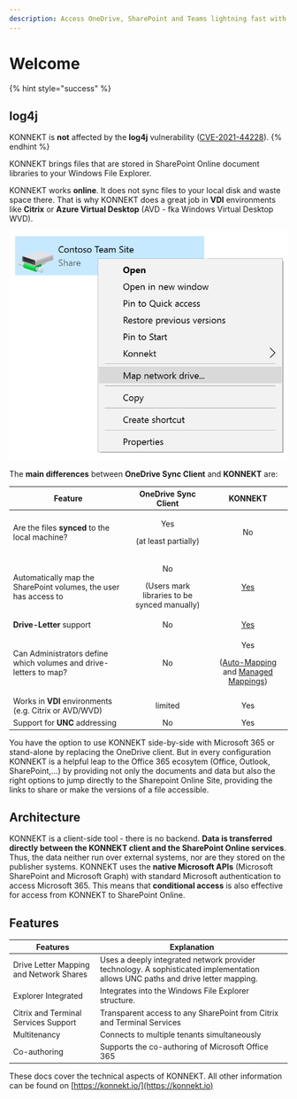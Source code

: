 ```yaml
---
description: Access OneDrive, SharePoint and Teams lightning fast with Windows Explorer
---
```


# Welcome

{% hint style="success" %}
## **log4j**

KONNEKT is **not** affected by the **log4j** vulnerability ([CVE-2021-44228](https://cve.mitre.org/cgi-bin/cvename.cgi?name=CVE-2021-44228)).
{% endhint %}

KONNEKT brings files that are stored in SharePoint Online document libraries to your Windows File Explorer.&#x20;

KONNEKT works **online**. It does not sync files to your local disk and waste space there. That is why KONNEKT does a great job in **VDI** environments like **Citrix** or **Azure Virtual Desktop** (AVD - fka Windows Virtual Desktop WVD).

![](.gitbook/assets/konnekt-explorer-menu.webp)

The **main differences** between **OneDrive Sync Client** and **KONNEKT** are:

| Feature                                                           |                     OneDrive Sync Client                     |                                                                                  KONNEKT                                                                                  |
| ----------------------------------------------------------------- | :----------------------------------------------------------: | :-----------------------------------------------------------------------------------------------------------------------------------------------------------------------: |
| Are the files **synced** to the local machine?                    |             <p>Yes</p><p>(at least partially)</p>            |                                                                                     No                                                                                    |
| Automatically map the SharePoint volumes, the user has access to  | <p>No</p><p>(Users mark libraries to be synced manually)</p> |                                                               [Yes](configuration/mappings/auto-mapping.md)                                                               |
| **Drive-Letter** support                                          |                              No                              |                                                           [Yes](configuration/mappings/assign-drive-letters.md)                                                           |
| Can Administrators define which volumes and drive-letters to map? |                              No                              | <p>Yes</p><p>(<a href="configuration/mappings/auto-mapping.md">Auto-Mapping</a> and <a href="configuration/mappings/administrative-mappings.md">Managed Mappings</a>)</p> |
| Works in **VDI** environments (e.g. Citrix or AVD/WVD)            |                            limited                           |                                                                                    Yes                                                                                    |
| Support for **UNC** addressing                                    |                              No                              |                                                                                    Yes                                                                                    |

You have the option to use KONNEKT side-by-side with Microsoft 365 or stand-alone by replacing the OneDrive client. But in every configuration KONNEKT is a helpful leap to the Office 365 ecosytem (Office, Outlook, SharePoint,...) by providing not only the documents and data but also the right options to jump directly to the Sharepoint Online Site, providing the links to share or make the versions of a file accessible.

## Architecture

KONNEKT is a client-side tool - there is no backend. **Data is transferred directly between the KONNEKT client and the SharePoint Online services**. Thus, the data neither run over external systems, nor are they stored on the publisher systems. KONNEKT uses the **native Microsoft APIs** (Microsoft SharePoint and Microsoft Graph) with standard Microsoft authentication to access Microsoft 365. This means that **conditional access** is also effective for access from KONNEKT to SharePoint Online.

## Features

| Features                                | Explanation                                                                                                                     |
| --------------------------------------- | ------------------------------------------------------------------------------------------------------------------------------- |
| Drive Letter Mapping and Network Shares | Uses a deeply integrated network provider technology. A sophisticated implementation allows UNC paths and drive letter mapping. |
| Explorer Integrated                     | Integrates into the Windows File Explorer structure.                                                                            |
| Citrix and Terminal Services Support    | Transparent access to any SharePoint from Citrix and Terminal Services                                                          |
| Multitenancy                            | Connects to multiple tenants simultaneously                                                                                     |
| Co-authoring                            | Supports the co-authoring of Microsoft Office 365                                                                               |

These docs cover the technical aspects of KONNEKT. All other information can be found on [https://konnekt.io/](https://konnekt.io)
